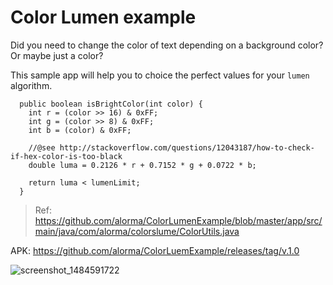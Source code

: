 # Color Lumen example

Did you need to change the color of text depending on a background color? Or maybe just a color?

This sample app will help you to choice the perfect  values for your `lumen` algorithm.

```
  public boolean isBrightColor(int color) {
    int r = (color >> 16) & 0xFF;
    int g = (color >> 8) & 0xFF;
    int b = (color) & 0xFF;

    //@see http://stackoverflow.com/questions/12043187/how-to-check-if-hex-color-is-too-black
    double luma = 0.2126 * r + 0.7152 * g + 0.0722 * b;

    return luma < lumenLimit;
  }
```

> Ref: https://github.com/alorma/ColorLumenExample/blob/master/app/src/main/java/com/alorma/colorslume/ColorUtils.java

APK: https://github.com/alorma/ColorLuemExample/releases/tag/v.1.0

![screenshot_1484591722](https://cloud.githubusercontent.com/assets/887462/21995058/21a6710c-dc23-11e6-8abe-4434d27f215b.png)
